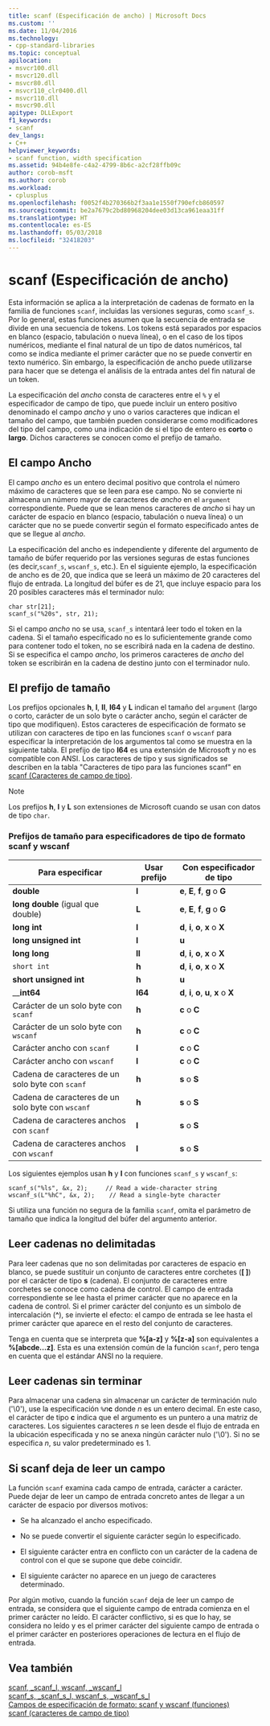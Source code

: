 ```yaml
---
title: scanf (Especificación de ancho) | Microsoft Docs
ms.custom: ''
ms.date: 11/04/2016
ms.technology:
- cpp-standard-libraries
ms.topic: conceptual
apilocation:
- msvcr100.dll
- msvcr120.dll
- msvcr80.dll
- msvcr110_clr0400.dll
- msvcr110.dll
- msvcr90.dll
apitype: DLLExport
f1_keywords:
- scanf
dev_langs:
- C++
helpviewer_keywords:
- scanf function, width specification
ms.assetid: 94b4e8fe-c4a2-4799-8b6c-a2cf28ffb09c
author: corob-msft
ms.author: corob
ms.workload:
- cplusplus
ms.openlocfilehash: f0052f4b270366b2f3aa1e1550f790efcb860597
ms.sourcegitcommit: be2a7679c2bd80968204dee03d13ca961eaa31ff
ms.translationtype: HT
ms.contentlocale: es-ES
ms.lasthandoff: 05/03/2018
ms.locfileid: "32418203"
---
```

# <a name="scanf-width-specification"></a>scanf (Especificación de ancho)
Esta información se aplica a la interpretación de cadenas de formato en la familia de funciones `scanf`, incluidas las versiones seguras, como `scanf_s`. Por lo general, estas funciones asumen que la secuencia de entrada se divide en una secuencia de tokens. Los tokens está separados por espacios en blanco (espacio, tabulación o nueva línea), o en el caso de los tipos numéricos, mediante el final natural de un tipo de datos numéricos, tal como se indica mediante el primer carácter que no se puede convertir en texto numérico. Sin embargo, la especificación de ancho puede utilizarse para hacer que se detenga el análisis de la entrada antes del fin natural de un token.  
  
 La especificación del *ancho* consta de caracteres entre el `%` y el especificador de campo de tipo, que puede incluir un entero positivo denominado el campo *ancho* y uno o varios caracteres que indican el tamaño del campo, que también pueden considerarse como modificadores del tipo del campo, como una indicación de si el tipo de entero es **corto** o **largo**. Dichos caracteres se conocen como el prefijo de tamaño.  
  
## <a name="the-width-field"></a>El campo Ancho  
 El campo *ancho* es un entero decimal positivo que controla el número máximo de caracteres que se leen para ese campo. No se convierte ni almacena un número mayor de caracteres de *ancho* en el `argument` correspondiente. Puede que se lean menos caracteres de *ancho* si hay un carácter de espacio en blanco (espacio, tabulación o nueva línea) o un carácter que no se puede convertir según el formato especificado antes de que se llegue al *ancho*.  
  
 La especificación del ancho es independiente y diferente del argumento de tamaño de búfer requerido por las versiones seguras de estas funciones (es decir,`scanf_s`, `wscanf_s`, etc.). En el siguiente ejemplo, la especificación de ancho es de 20, que indica que se leerá un máximo de 20 caracteres del flujo de entrada. La longitud del búfer es de 21, que incluye espacio para los 20 posibles caracteres más el terminador nulo:  
  
```  
char str[21];  
scanf_s("%20s", str, 21);  
```  
  
 Si el campo *ancho* no se usa, `scanf_s` intentará leer todo el token en la cadena. Si el tamaño especificado no es lo suficientemente grande como para contener todo el token, no se escribirá nada en la cadena de destino. Si se especifica el campo *ancho*, los primeros caracteres de *ancho* del token se escribirán en la cadena de destino junto con el terminador nulo.  
  
## <a name="the-size-prefix"></a>El prefijo de tamaño  
 Los prefijos opcionales **h**, **l**, **ll**, **I64** y **L** indican el tamaño del `argument` (largo o corto, carácter de un solo byte o carácter ancho, según el carácter de tipo que modifiquen). Estos caracteres de  especificación de formato se utilizan con caracteres de tipo en las funciones `scanf` o `wscanf` para especificar la interpretación de los argumentos tal como se muestra en la siguiente tabla. El prefijo de tipo **I64** es una extensión de Microsoft y no es compatible con ANSI. Los caracteres de tipo y sus significados se describen en la tabla "Caracteres de tipo para las funciones scanf" en [scanf (Caracteres de campo de tipo)](../c-runtime-library/scanf-type-field-characters.md).  
  
> [!NOTE]
>  Los prefijos **h**, **l** y **L** son extensiones de Microsoft cuando se usan con datos de tipo `char`.  
  
### <a name="size-prefixes-for-scanf-and-wscanf-format-type-specifiers"></a>Prefijos de tamaño para especificadores de tipo de formato scanf y wscanf  
  
|Para especificar|Usar prefijo|Con especificador de tipo|  
|----------------|----------------|-------------------------|  
|**double**|**l**|**e**, **E**, **f**, **g** o **G**|  
|**long double** (igual que double)|**L**|**e**, **E**, **f**, **g** o **G**|  
|**long int**|**l**|**d**, **i**, **o**, **x** o **X**|  
|**long unsigned int**|**l**|**u**|  
|**long long**|**ll**|**d**, **i**, **o**, **x** o **X**|  
|`short int`|**h**|**d**, **i**, **o**, **x** o **X**|  
|**short unsigned int**|**h**|**u**|  
|__**int64**|**I64**|**d**, **i**, **o**, **u**, **x** o **X**|  
|Carácter de un solo byte con `scanf`|**h**|**c** o **C**|  
|Carácter de un solo byte con `wscanf`|**h**|**c** o **C**|  
|Carácter ancho con `scanf`|**l**|**c** o **C**|  
|Carácter ancho con `wscanf`|**l**|**c** o **C**|  
|Cadena de caracteres de un solo byte con `scanf`|**h**|**s** o **S**|  
|Cadena de caracteres de un solo byte con `wscanf`|**h**|**s** o **S**|  
|Cadena de caracteres anchos con `scanf`|**l**|**s** o **S**|  
|Cadena de caracteres anchos con `wscanf`|**l**|**s** o **S**|  
  
 Los siguientes ejemplos usan **h** y **l** con funciones `scanf_s` y `wscanf_s`:  
  
```  
scanf_s("%ls", &x, 2);     // Read a wide-character string  
wscanf_s(L"%hC", &x, 2);    // Read a single-byte character  
```  
  
 Si utiliza una función no segura de la familia `scanf`, omita el parámetro de tamaño que indica la longitud del búfer del argumento anterior.  
  
## <a name="reading-undelimited-strings"></a>Leer cadenas no delimitadas  
 Para leer cadenas que no son delimitadas por caracteres de espacio en blanco, se puede sustituir un conjunto de caracteres entre corchetes (**[ ]**) por el carácter de tipo **s** (cadena). El conjunto de caracteres entre corchetes se conoce como cadena de control. El campo de entrada correspondiente se lee hasta el primer carácter que no aparece en la cadena de control. Si el primer carácter del conjunto es un símbolo de intercalación (**^**), se invierte el efecto: el campo de entrada se lee hasta el primer carácter que aparece en el resto del conjunto de caracteres.  
  
 Tenga en cuenta que se interpreta que **%[a-z]** y **%[z-a]** son equivalentes a **%[abcde...z]**. Esta es una extensión común de la función `scanf`, pero tenga en cuenta que el estándar ANSI no la requiere.  
  
## <a name="reading-unterminated-strings"></a>Leer cadenas sin terminar  
 Para almacenar una cadena sin almacenar un carácter de terminación nulo ('\0'), use la especificación `%`*n***c** donde *n* es un entero decimal. En este caso, el carácter de tipo **c** indica que el argumento es un puntero a una matriz de caracteres. Los siguientes caracteres *n* se leen desde el flujo de entrada en la ubicación especificada y no se anexa ningún carácter nulo ('\0'). Si no se especifica *n*, su valor predeterminado es 1.  
  
## <a name="when-scanf-stops-reading-a-field"></a>Si scanf deja de leer un campo  
 La función `scanf` examina cada campo de entrada, carácter a carácter. Puede dejar de leer un campo de entrada concreto antes de llegar a un carácter de espacio por diversos motivos:  
  
-   Se ha alcanzado el ancho especificado.  
  
-   No se puede convertir el siguiente carácter según lo especificado.  
  
-   El siguiente carácter entra en conflicto con un carácter de la cadena de control con el que se supone que debe coincidir.  
  
-   El siguiente carácter no aparece en un juego de caracteres determinado.  
  
 Por algún motivo, cuando la función `scanf` deja de leer un campo de entrada, se considera que el siguiente campo de entrada comienza en el primer carácter no leído. El carácter conflictivo, si es que lo hay, se considera no leído y es el primer carácter del siguiente campo de entrada o el primer carácter en posteriores operaciones de lectura en el flujo de entrada.  
  
## <a name="see-also"></a>Vea también  
 [scanf, _scanf_l, wscanf, _wscanf_l](../c-runtime-library/reference/scanf-scanf-l-wscanf-wscanf-l.md)   
 [scanf_s, _scanf_s_l, wscanf_s, _wscanf_s_l](../c-runtime-library/reference/scanf-s-scanf-s-l-wscanf-s-wscanf-s-l.md)   
 [Campos de especificación de formato: scanf y wscanf (funciones)](../c-runtime-library/format-specification-fields-scanf-and-wscanf-functions.md)   
 [scanf (caracteres de campo de tipo)](../c-runtime-library/scanf-type-field-characters.md)